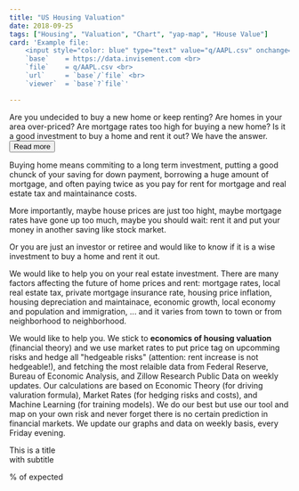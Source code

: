```yaml
---
title: "US Housing Valuation"
date: 2018-09-25
tags: ["Housing", "Valuation", "Chart", "yap-map", "House Value"]
card: 'Example file: 
    <input style="color: blue" type="text" value="q/AAPL.csv" onchange="change_tag(this)"> (you can change it) <br>
    `base`    = https://data.invisement.com <br>  
    `file`    = q/AAPL.csv <br>
    `url`     = `base`/`file` <br>  
    `viewer`  = `base`?`file`'

---
```


Are you undecided to buy a new home or keep renting? Are homes in your area over-priced? Are mortgage rates too high for buying a new home? Is it a good investment to buy a home and rent it out? We have the answer. <button class="reamore">Read more</button>

Buying home means commiting to a long term investment, putting a good chunck of your saving for down payment, borrowing a huge amount of mortgage, and often paying twice as you pay for rent for mortgage and real estate tax and maintainance costs.

More importantly, maybe house prices are just too hight, maybe mortgage rates have gone up too much, maybe you should wait: rent it and put your money in another saving like stock market.

Or you are just an investor or retiree and would like to know if it is a wise investment to buy a home and rent it out. 

We would like to help you on your real estate investment. There are many factors affecting the future of home prices and rent: mortgage rates, local real estate tax, private mortgage insurance rate, housing price inflation, housing depreciation and maintainace, economic growth, local economy and population and immigration, ... and it varies from town to town or from neighborhood to neighborhood.

We would like to help you. We stick to **economics of housing valuation** (financial theory) and we use market rates to put price tag on upcomming risks and hedge all "hedgeable risks" (attention: rent increase is not hedgeable!), and fetching the most relaible data from Federal Reserve, Bureau of Economic Analysis, and Zillow Research Public Data on weekly updates. Our calculations are based on Economic Theory (for driving valuration formula), Market Rates (for hedging risks and costs), and Machine Learning (for training models). We do our best but use our tool and map on your own risk and never forget there is no certain prediction in financial markets. We update our graphs and data on weekly basis, every Friday evening.

</span>

<div id="yap-map">
    <p class="yap-text"> 
        This is a title<br> with subtitle
    <p>
    <div id="yap-legend">
        % of expected 
    <div>
<div>

<script>
    yapper = yap.initiate() 
    yapper.data(file="this file.csv") //append data in form of Map
    yapper.html(div, 'html') //append html to div
    yapper.css() //append css
    yapper.plot('map')
    //yapper.mutate()
    //yapper.filter(id => .state(id) in ['WA', 'CA'])
    //yapper.subset()
    //yapper.reduce()

    //yapper.legend()
    //yapper.text(html, css)
    //yapper.tooltip(id => .state(id) + .county(id) + '<br>' + .value(id)*100 + , options)


    $('#state').onclick(function(){
        yapper = yapper.copy()
        yapper.div(div, '<div> </div>)
        yapper.html(append html)
        yapper.css(append css)
        yapper.filter(id => .state(id) in 'state')
        yapper.plot(options=)
    })

    yap.map()

</script>


<script>
    const moreText = "Read more";
    const lessText = "Read less";
    const moreButton = $("button.readmorebtn");
    moreButton.click(function() {
        const $this = $(this);
        $this.text($this.text() == moreText ? lessText : moreText).next(".more").slideToggle("fast");
    });
</script>

